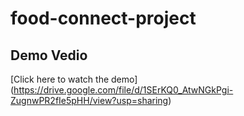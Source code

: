 # food-connect-project
## Demo Vedio
[Click here to watch the demo]
(https://drive.google.com/file/d/1SErKQ0_AtwNGkPgi-ZugnwPR2fIe5pHH/view?usp=sharing)
